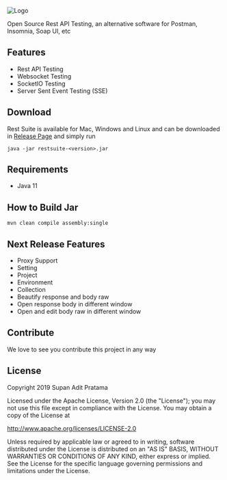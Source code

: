![Logo](http://supanadit.com/wp-content/uploads/2019/12/Rest-Suite-Logo.png)

Open Source Rest API Testing, an alternative software for Postman, Insomnia, Soap UI, etc

## Features
- Rest API Testing
- Websocket Testing
- SocketIO Testing
- Server Sent Event Testing (SSE)

## Download

Rest Suite is available for Mac, Windows and Linux and can be downloaded in
[Release Page](https://github.com/supanadit/restsuite/releases) and simply run

```shell script
java -jar restsuite-<version>.jar
```

## Requirements
- Java 11

## How to Build Jar

```shell script
mvn clean compile assembly:single
```

## Next Release Features
- Proxy Support
- Setting
- Project
- Environment
- Collection
- Beautify response and body raw
- Open response body in different window
- Open and edit body raw in different window

## Contribute
We love to see you contribute this project in any way

## License
Copyright 2019 Supan Adit Pratama

Licensed under the Apache License, Version 2.0 (the "License");
you may not use this file except in compliance with the License.
You may obtain a copy of the License at

 http://www.apache.org/licenses/LICENSE-2.0

Unless required by applicable law or agreed to in writing, software
distributed under the License is distributed on an "AS IS" BASIS,
WITHOUT WARRANTIES OR CONDITIONS OF ANY KIND, either express or implied.
See the License for the specific language governing permissions and
limitations under the License.
